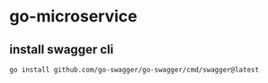 # go-microservice


## install swagger cli

```sh
go install github.com/go-swagger/go-swagger/cmd/swagger@latest
```
